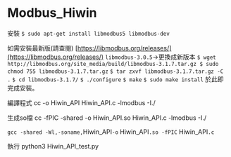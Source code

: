 # Modbus_Hiwin
安裝
`$ sudo apt-get install libmodbus5 libmodbus-dev`

如需安裝最新版(請查閱)  [https://libmodbus.org/releases/](https://libmodbus.org/releases/)
`libmodbus-3.0.5`->更換成新版本
`$ wget http://libmodbus.org/site_media/build/libmodbus-3.1.7.tar.gz
 $ sudo chmod 755 libmodbus-3.1.7.tar.gz`
`$ tar zxvf libmodbus-3.1.7.tar.gz -C .`
`$ cd libmodbus-3.1.7/`
`$ ./configure`
`$ make`
`$ sudo make install`
於此即完成安裝。

編譯程式 cc -o Hiwin_API Hiwin_API.c -lmodbus -I./

生成so檔 cc -fPIC -shared -o Hiwin_API.so Hiwin_API.c -lmodbus -I./

`gcc -shared -Wl,-soname,`Hiwin_API`-o` Hiwin_API`.so -fPIC` Hiwin_API`.c`

執行 python3 Hiwin_API_test.py
